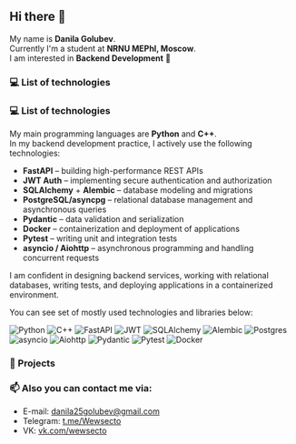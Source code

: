 ## Hi there 👋

My name is **Danila Golubev**.  
Currently I'm a student at **NRNU MEPhI, Moscow**.  
I am interested in **Backend Development** 🚀

### :computer: List of technologies

### :computer: List of technologies

My main programming languages are **Python** and **C++**.  
In my backend development practice, I actively use the following technologies:

- **FastAPI** – building high-performance REST APIs  
- **JWT Auth** – implementing secure authentication and authorization  
- **SQLAlchemy** + **Alembic** – database modeling and migrations  
- **PostgreSQL/asyncpg** – relational database management and asynchronous queries  
- **Pydantic** – data validation and serialization  
- **Docker** – containerization and deployment of applications  
- **Pytest** – writing unit and integration tests  
- **asyncio / Aiohttp** – asynchronous programming and handling concurrent requests  

I am confident in designing backend services, working with relational databases, writing tests, and deploying applications in a containerized environment.


You can see set of mostly used technologies and libraries below:

![Python](https://img.shields.io/badge/python-3670A0?style=for-the-badge&logo=python&logoColor=ffdd54)
![C++](https://img.shields.io/badge/c++-%2300599C.svg?style=for-the-badge&logo=c%2B%2B&logoColor=white)
![FastAPI](https://img.shields.io/badge/FastAPI-009688?style=for-the-badge&logo=fastapi&logoColor=white)
![JWT](https://img.shields.io/badge/JWT-black?style=for-the-badge&logo=jsonwebtokens)
![SQLAlchemy](https://img.shields.io/badge/SQLAlchemy-FF4500?style=for-the-badge&logo=databricks&logoColor=white)
![Alembic](https://img.shields.io/badge/Alembic-005571?style=for-the-badge&logo=alembic&logoColor=white)
![Postgres](https://img.shields.io/badge/postgres-%23316192.svg?style=for-the-badge&logo=postgresql&logoColor=white)
![asyncio](https://img.shields.io/badge/asyncio-3776AB?style=for-the-badge&logo=python&logoColor=white)
![Aiohttp](https://img.shields.io/badge/Aiohttp-2C5BB4?style=for-the-badge&logo=aiohttp&logoColor=white)
![Pydantic](https://img.shields.io/badge/Pydantic-E92063?style=for-the-badge&logo=pydantic&logoColor=white)
![Pytest](https://img.shields.io/badge/Pytest-0A9EDC?style=for-the-badge&logo=pytest&logoColor=white)
![Docker](https://img.shields.io/badge/Docker-2496ED?style=for-the-badge&logo=docker&logoColor=white)


### :rocket: Projects






### 📫 Also you can contact me via:

- E-mail: [danila25golubev@gmail.com](mailto:danila25golubev@gmail.com)  
- Telegram: [t.me/Wewsecto](https://t.me/Wewsecto)  
- VK: [vk.com/wewsecto](https://vk.com/wewsecto)
